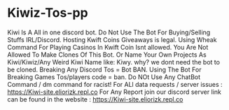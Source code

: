 # Kiwiz-Tos-pp
Kiwi Is A All in one discord bot.
Do Not Use The Bot For Buying/Selling Stuffs IRL/Discord.
Hosting Kwift Coins Giveaways is legal.
Using Wheak Command For Playing Casinos In Kwift Coin Isnt allowed.
You Are Not Allowed To Make Clones Of This Bot. Or Name Your Own Projects As Kiwi/Kiwiz/Any Weird Kiwi Name like: Kiwy.
why? we dont need the bot to be cloned.
Breaking Any Discord Tos = Bot BAN.
Using The Bot For Breaking Games Tos/players code = ban.
Do NOt Use Any ChatBot Command / dm command for racist!
For ALl data requests / server issues : https://Kiwi-site.eliorizk.repl.co
For Any Report join our discord server link can be found in the website : https://Kiwi-site.eliorizk.repl.co
